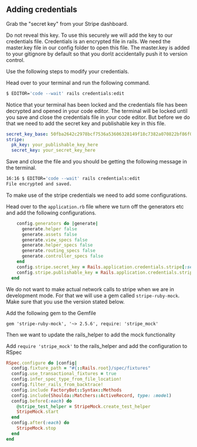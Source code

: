 ## Adding credentials

Grab the "secret key" from your Stripe dashboard.

Do not reveal this key. To use this securely we will add the key to our credentials file. Credentials is an encrypted file in rails. We need the master.key file in our config folder to open this file. The master.key is added to your gitignore by default so that you don\t accidentally push it to version control. 

Use the following steps to modify your credentials. 

Head over to your terminal and run the following command.

```bash
$ EDITOR='code --wait' rails credentials:edit
```
Notice that your terminal has been locked and the credentials file has been decrypted and opened in your code editor. The terminal will be locked until you save and close the credentials file in your code editor. But before we do that we need to add the secret key and publishable key in this file.


```yml
secret_key_base: 50fba2642c2978bcf7536a53606328149f18c7382a070822bf86f0d141095d9ed2c2c472b77577df08c34c61e36f3a27aaba26fb746cfb6a79ce3456edbcb04b
stripe:
  pk_key: your_publishable_key_here
  secret_key: your_secret_key_here
```

Save and close the file and you should be getting the following message in the terminal.

```bash
16:16 $ EDITOR='code --wait' rails credentials:edit
File encrypted and saved.
```

To make use of the stripe credentials we need to add some configurations.

Head over to the `application.rb` file where we turn off the generators etc and add the following configurations.

```rb
    config.generators do |generate|
      generate.helper false
      generate.assets false
      generate.view_specs false
      generate.helper_specs false
      generate.routing_specs false
      generate.controller_specs false
    end
    config.stripe.secret_key = Rails.application.credentials.stripe[:secret_key]
    config.stripe.publishable_key = Rails.application.credentials.stripe[:pk_key]
  end
```

We do not want to make actual network calls to stripe when we are in development mode. For that we will use a gem called `stripe-ruby-mock`. Make sure that you use the version stated below.

Add the following gem to the Gemfile

`gem 'stripe-ruby-mock', '~> 2.5.6', require: 'stripe_mock'`

Then we want to update the  rails_helper to add the mock functionality

Add `require 'stripe_mock'` to the rails_helper and add the configuration to RSpec

```rb
RSpec.configure do |config|
  config.fixture_path = "#{::Rails.root}/spec/fixtures"
  config.use_transactional_fixtures = true
  config.infer_spec_type_from_file_location!
  config.filter_rails_from_backtrace!
  config.include FactoryBot::Syntax::Methods
  config.include(Shoulda::Matchers::ActiveRecord, type: :model)
  config.before(:each) do
    @stripe_test_helper = StripeMock.create_test_helper
    StripeMock.start
  end
  config.after(:each) do
    StripeMock.stop
  end
end
```

